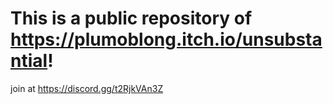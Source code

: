 # This is a public repository of https://plumoblong.itch.io/unsubstantial!
join at https://discord.gg/t2RjkVAn3Z 
